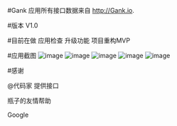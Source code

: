 #Gank
应用所有接口数据来自 http://Gank.io.

#版本
V1.0

#目前在做 
应用检查 升级功能 项目重构MVP

#应用截图
![image](https://github.com/leftcoding/GankLy/raw/master/art/img_1.png)
![image](https://github.com/leftcoding/GankLy/raw/master/art/img_2.png)
![image](https://github.com/leftcoding/GankLy/raw/master/art/img_3.png)
![image](https://github.com/leftcoding/GankLy/raw/master/art/img_4.png)
![image](https://github.com/leftcoding/GankLy/raw/master/art/img_5.png)

#感谢
<p>@代码家 提供接口</p>
<p>瓶子的友情帮助</p>
<p>Google</p>